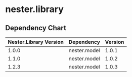 # nester.library

## Dependency Chart

| Nester.Library Version  | Dependency    | Version       |
| ----------------------- | ------------- | ------------- |
| 1.0.0                   | nester.model  | 1.0.1         |
| 1.1.0                   | nester.model  | 1.0.2         |
| 1.2.3                   | nester.model  | 1.0.3         |
